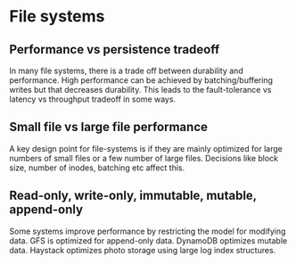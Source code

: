 # File systems

## Performance vs persistence tradeoff
In many file systems, there is a trade off between durability and performance. High performance can be achieved by batching/buffering writes but that decreases durability. This leads to the fault-tolerance vs latency vs throughput tradeoff in some ways.

## Small file vs large file performance
A key design point for file-systems is if they are mainly optimized for large numbers of small files or a few number of large files. Decisions like block size, number of inodes, batching etc affect this.

## Read-only, write-only, immutable, mutable, append-only
Some systems improve performance by restricting the model for modifying data. GFS is optimized for append-only data. DynamoDB optimizes mutable data. Haystack optimizes photo storage using large log index structures.
